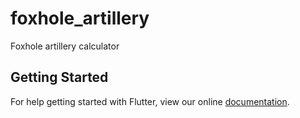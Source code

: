 # foxhole_artillery

Foxhole artillery calculator

## Getting Started

For help getting started with Flutter, view our online
[documentation](https://flutter.io/).
